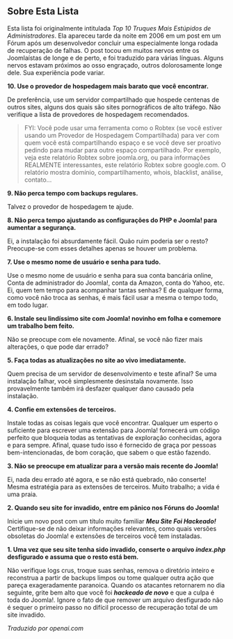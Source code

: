 <!-- Filename: Top_10_Stupidest_Administrator_Tricks / Display title: Top 10 Truques Estúpidos  -->

## Sobre Esta Lista

Esta lista foi originalmente intitulada *Top 10 Truques Mais Estúpidos de Administradores*. Ela
apareceu tarde da noite em 2006 em um post em um Fórum
após um desenvolvedor concluir uma especialmente longa rodada de recuperação de falhas. O post
tocou em muitos nervos entre os Joomlaístas de longe e de perto, e foi traduzido para
várias línguas. Alguns nervos estavam próximos ao osso engraçado, outros dolorosamente longe
dele. Sua experiência pode variar.

**10. Use o provedor de hospedagem mais barato que você encontrar.**

De preferência, use um servidor compartilhado que hospede centenas de outros sites, alguns
dos quais são sites pornográficos de alto tráfego. Não verifique a lista de provedores de
hospedagem recomendados.

> FYI: Você pode usar uma ferramenta como o Robtex (se você estiver usando um
> Provedor de Hospedagem Compartilhada) para ver com quem você está compartilhando espaço e se você
> deve ser proativo pedindo para mudar para outro espaço compartilhado. Por
> exemplo, veja este relatório Robtex sobre joomla.org,
> ou para informações REALMENTE interessantes, este relatório Robtex sobre google.com.
> O relatório mostra domínio, compartilhamento, whois, blacklist, análise, contato...

**9. Não perca tempo com backups regulares.**

Talvez o provedor de hospedagem te ajude.

**8. Não perca tempo ajustando as configurações do PHP e Joomla! para aumentar
a segurança.**

Ei, a instalação foi absurdamente fácil. Quão ruim poderia ser o resto? Preocupe-se
com esses detalhes apenas se houver um problema.

**7. Use o mesmo nome de usuário e senha para tudo.**

Use o mesmo nome de usuário e senha para sua conta bancária online,
Conta de administrador do Joomla!, conta da Amazon, conta do Yahoo, etc. Ei,
quem tem tempo para acompanhar tantas senhas? E de qualquer forma, como você
não troca as senhas, é mais fácil usar a mesma o tempo todo, em todo lugar.

**6. Instale seu lindíssimo site com Joomla! novinho em folha e
comemore um trabalho bem feito.**

Não se preocupe com ele novamente. Afinal, se você não fizer mais
alterações, o que pode dar errado?

**5. Faça todas as atualizações no site ao vivo imediatamente.**

Quem precisa de um servidor de desenvolvimento e teste afinal? Se uma instalação
falhar, você simplesmente desinstala novamente. Isso provavelmente também irá desfazer qualquer
dano causado pela instalação.

**4. Confie em extensões de terceiros.**

Instale todas as coisas legais que você encontrar. Qualquer um esperto o suficiente para
escrever uma extensão para Joomla! fornecerá um código perfeito que bloqueia todas
as tentativas de exploração conhecidas, agora e para sempre. Afinal, quase tudo isso
é fornecido de graça por pessoas bem-intencionadas, de bom coração, que sabem o que
estão fazendo.

**3. Não se preocupe em atualizar para a versão mais recente do Joomla!**

Ei, nada deu errado até agora, e se não está quebrado, não conserte!
Mesma estratégia para as extensões de terceiros. Muito trabalho; a vida é uma praia.

**2. Quando seu site for invadido, entre em pânico nos Fóruns do Joomla!**

Inicie um novo post com um título muito familiar ***Meu Site Foi Hackeado!***
Certifique-se de não deixar informações relevantes, como quais versões
obsoletas do Joomla! e extensões de terceiros você tem instaladas.

**1. Uma vez que seu site tenha sido invadido, conserte o arquivo *index.php* desfigurado e
assuma que o resto está bem.**

Não verifique logs crus, troque suas senhas, remova o diretório inteiro
e reconstrua a partir de backups limpos ou tome qualquer outra ação que pareça
exageradamente paranoica. Quando os atacantes retornarem no dia seguinte, grite bem alto que
você foi ***hackeado de novo*** e que a culpa é toda do Joomla!. Ignore o fato de que
remover um arquivo desfigurado não é sequer o primeiro passo no difícil processo de recuperação
total de um site invadido.

*Traduzido por openai.com*

